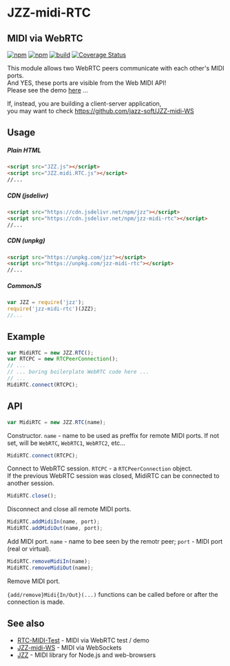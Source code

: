 # JZZ-midi-RTC
## MIDI via WebRTC

[![npm](https://img.shields.io/npm/v/jzz-midi-rtc.svg)](https://www.npmjs.com/package/jzz-midi-rtc)
[![npm](https://img.shields.io/npm/dt/jzz-midi-rtc.svg)](https://www.npmjs.com/package/jzz-midi-rtc)
[![build](https://github.com/jazz-soft/JZZ-midi-RTC/actions/workflows/build.yml/badge.svg)](https://github.com/jazz-soft/JZZ-midi-RTC/actions)
[![Coverage Status](https://coveralls.io/repos/github/jazz-soft/JZZ-midi-RTC/badge.svg)](https://coveralls.io/github/jazz-soft/JZZ-midi-RTC)

This module allows two WebRTC peers communicate with each other's MIDI ports.  
And YES, these ports are visible from the Web MIDI API!  
Please see the demo [here](https://github.com/jazz-soft/RTC-MIDI-Test) ...

If, instead, you are building a client-server application,  
you may want to check https://github.com/jazz-soft/JZZ-midi-WS

## Usage
##### Plain HTML
```html
<script src="JZZ.js"></script>
<script src="JZZ.midi.RTC.js"></script>
//...
```
##### CDN (jsdelivr)
```html
<script src="https://cdn.jsdelivr.net/npm/jzz"></script>
<script src="https://cdn.jsdelivr.net/npm/jzz-midi-rtc"></script>
//...
```
##### CDN (unpkg)
```html
<script src="https://unpkg.com/jzz"></script>
<script src="https://unpkg.com/jzz-midi-rtc"></script>
//...
```
##### CommonJS
```js
var JZZ = require('jzz');
require('jzz-midi-rtc')(JZZ);
//...
```

## Example
```js
var MidiRTC = new JZZ.RTC();
var RTCPC = new RTCPeerConnection();
// ...
// ... boring boilerplate WebRTC code here ...
// ...
MidiRTC.connect(RTCPC);
```

## API
```js
var MidiRTC = new JZZ.RTC(name);
```
Constructor. `name` - name to be used as preffix for remote MIDI ports.
If not set, will be `WebRTC`, `WebRTC1`, `WebRTC2`, etc...

```js
MidiRTC.connect(RTCPC);
```
Connect to WebRTC session. `RTCPC` - a `RTCPeerConnection` object.  
If the previous WebRTC session was closed, MidiRTC can be connected to another session.

```js
MidiRTC.close();
```
Disconnect and close all remote MIDI ports.

```js
MidiRTC.addMidiIn(name, port);
MidiRTC.addMidiOut(name, port);
```
Add MIDI port. `name` - name to bee seen by the remotr peer; `port` - MIDI port (real or virtual).

```js
MidiRTC.removeMidiIn(name);
MidiRTC.removeMidiOut(name);
```
Remove MIDI port.

`{add/remove}Midi{In/Out}(...)` functions can be called before or after the connection is made.


## See also
- [RTC-MIDI-Test](https://github.com/jazz-soft/RTC-MIDI-Test) - MIDI via WebRTC test / demo
- [JZZ-midi-WS](https://github.com/jazz-soft/JZZ-midi-WS) - MIDI via WebSockets
- [JZZ](https://github.com/jazz-soft/JZZ) - MIDI library for Node.js and web-browsers